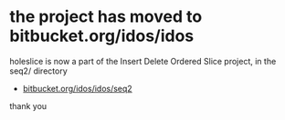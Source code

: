 the project has moved to bitbucket.org/idos/idos
================================================

holeslice is now a part of the Insert Delete Ordered Slice project, in the seq2/ directory


* [bitbucket.org/idos/idos/seq2](https://bitbucket.org/idos/idos/src/4386050dc4098c4cab3e6305c3417636503dd23c/seq2/?at=master)

thank you
